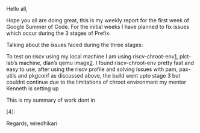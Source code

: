Hello all,

Hope you all are doing great, this is my weekly report for the first week of Google Summer of Code. For the initial weeks I have planned to fix issues which occur during the 3 stages of Prefix.



Talking about the issues faced during the three stages:







To test on riscv using my local machine I am using riscv-chroot-env[1], plct-lab’s machine, dlan’s qemu image[2]. I found riscv-chroot-env pretty fast and easy to use, after using the riscv profile and solving issues with pam, pax-utils and pkgconf as discussed above, the build went upto stage 3 but couldnt continue due to the limitations of chroot environment my mentor Kenneth is setting up





This is my summary of work dont in



[1]: https://gitlab.com/cwittlut/riscv-chroot-env
[2]:
[3]:
[4]:


Regards,
wiredhikari
